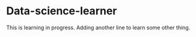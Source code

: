 # Data-science-learner
This is learning in progress.
Adding another line to learn some other thing.
